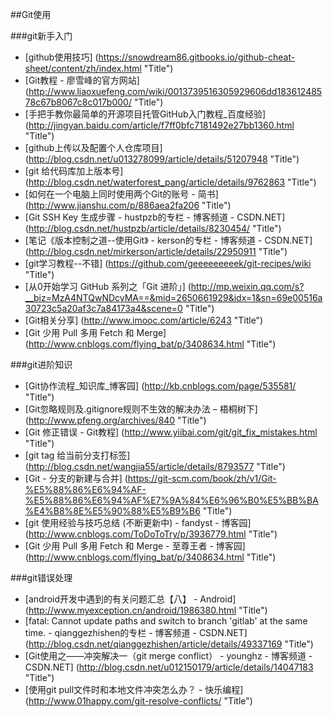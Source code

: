 
##Git使用

###git新手入门
* [github使用技巧] (https://snowdream86.gitbooks.io/github-cheat-sheet/content/zh/index.html "Title")
* [Git教程 - 廖雪峰的官方网站] (http://www.liaoxuefeng.com/wiki/0013739516305929606dd18361248578c67b8067c8c017b000/ "Title")
* [手把手教你最简单的开源项目托管GitHub入门教程_百度经验] (http://jingyan.baidu.com/article/f7ff0bfc7181492e27bb1360.html "Title")
* [github上传以及配置个人仓库项目] (http://blog.csdn.net/u013278099/article/details/51207948 "Title")
* [git 给代码库加上版本号] (http://blog.csdn.net/waterforest_pang/article/details/9762863 "Title")
* [如何在一个电脑上同时使用两个Git的账号 - 简书] (http://www.jianshu.com/p/886aea2fa206 "Title")
* [Git SSH Key 生成步骤 - hustpzb的专栏 - 博客频道 - CSDN.NET] (http://blog.csdn.net/hustpzb/article/details/8230454/ "Title")
* [笔记《版本控制之道--使用Git》 - kerson的专栏 - 博客频道 - CSDN.NET] (http://blog.csdn.net/mirkerson/article/details/22950911 "Title")
* [git学习教程--不错] (https://github.com/geeeeeeeeek/git-recipes/wiki  "Title")
* [从0开始学习 GitHub 系列之「Git 进阶」] (http://mp.weixin.qq.com/s?__biz=MzA4NTQwNDcyMA==&mid=2650661929&idx=1&sn=69e00516a30723c5a20af3c7a84173a4&scene=0  "Title")
* [Git相关分享] (http://www.imooc.com/article/6243  "Title")
* [Git 少用 Pull 多用 Fetch 和 Merge] (http://www.cnblogs.com/flying_bat/p/3408634.html  "Title")






###git进阶知识
* [Git协作流程_知识库_博客园] (http://kb.cnblogs.com/page/535581/ "Title")
* [Git忽略规则及.gitignore规则不生效的解决办法 – 梧桐树下] (http://www.pfeng.org/archives/840 "Title")
* [Git 修正错误 - Git教程] (http://www.yiibai.com/git/git_fix_mistakes.html "Title")
* [git tag 给当前分支打标签] (http://blog.csdn.net/wangjia55/article/details/8793577 "Title")
* [Git - 分支的新建与合并] (https://git-scm.com/book/zh/v1/Git-%E5%88%86%E6%94%AF-%E5%88%86%E6%94%AF%E7%9A%84%E6%96%B0%E5%BB%BA%E4%B8%8E%E5%90%88%E5%B9%B6 "Title")
* [git 使用经验与技巧总结 (不断更新中) - fandyst - 博客园] (http://www.cnblogs.com/ToDoToTry/p/3936779.html "Title")
* [Git 少用 Pull 多用 Fetch 和 Merge - 至尊王者 - 博客园] (http://www.cnblogs.com/flying_bat/p/3408634.html "Title")


###git错误处理
* [android开发中遇到的有关问题汇总【八】 - Android] (http://www.myexception.cn/android/1986380.html "Title")
* [fatal: Cannot update paths and switch to branch 'gitlab' at the same time. - qianggezhishen的专栏 - 博客频道 - CSDN.NET] (http://blog.csdn.net/qianggezhishen/article/details/49337169 "Title")
* [Git使用之——冲突解决一（git merge conflict） - younghz - 博客频道 - CSDN.NET] (http://blog.csdn.net/u012150179/article/details/14047183 "Title")
* [使用git pull文件时和本地文件冲突怎么办？ - 快乐编程] (http://www.01happy.com/git-resolve-conflicts/ "Title")









